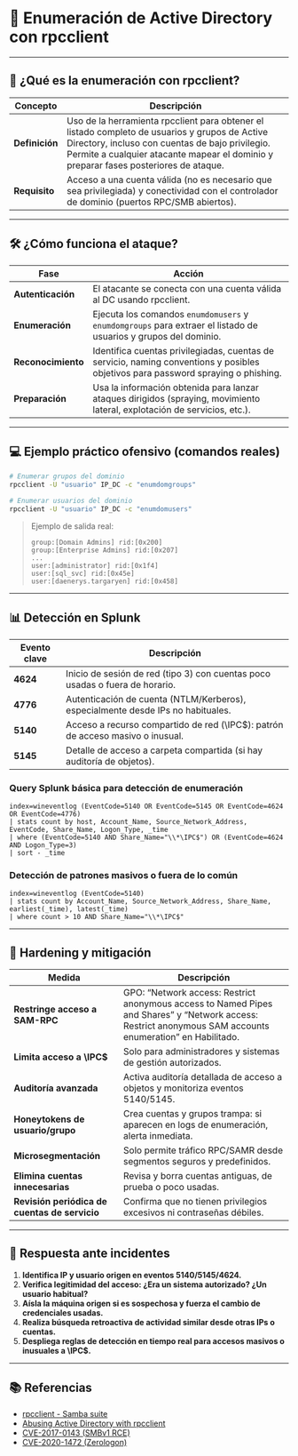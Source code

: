 # 🛑 Enumeración de Active Directory con rpcclient

---

## 📝 ¿Qué es la enumeración con rpcclient?

| Concepto      | Descripción                                                                                                      |
|---------------|-----------------------------------------------------------------------------------------------------------------|
| **Definición**| Uso de la herramienta rpcclient para obtener el listado completo de usuarios y grupos de Active Directory, incluso con cuentas de bajo privilegio. Permite a cualquier atacante mapear el dominio y preparar fases posteriores de ataque. |
| **Requisito** | Acceso a una cuenta válida (no es necesario que sea privilegiada) y conectividad con el controlador de dominio (puertos RPC/SMB abiertos). |

---

## 🛠️ ¿Cómo funciona el ataque?

| Fase                | Acción                                                                                                 |
|---------------------|--------------------------------------------------------------------------------------------------------|
| **Autenticación**   | El atacante se conecta con una cuenta válida al DC usando rpcclient.                                   |
| **Enumeración**     | Ejecuta los comandos `enumdomusers` y `enumdomgroups` para extraer el listado de usuarios y grupos del dominio. |
| **Reconocimiento**  | Identifica cuentas privilegiadas, cuentas de servicio, naming conventions y posibles objetivos para password spraying o phishing. |
| **Preparación**     | Usa la información obtenida para lanzar ataques dirigidos (spraying, movimiento lateral, explotación de servicios, etc.). |

---

## 💻 Ejemplo práctico ofensivo (comandos reales)

```bash
# Enumerar grupos del dominio
rpcclient -U "usuario" IP_DC -c "enumdomgroups"

# Enumerar usuarios del dominio
rpcclient -U "usuario" IP_DC -c "enumdomusers"
```
> Ejemplo de salida real:
> ```
> group:[Domain Admins] rid:[0x200]
> group:[Enterprise Admins] rid:[0x207]
> ...
> user:[administrator] rid:[0x1f4]
> user:[sql_svc] rid:[0x45e]
> user:[daenerys.targaryen] rid:[0x458]
> ```

---

## 📊 Detección en Splunk

| Evento clave | Descripción                                                                              |
|--------------|-----------------------------------------------------------------------------------------|
| **4624**     | Inicio de sesión de red (tipo 3) con cuentas poco usadas o fuera de horario.            |
| **4776**     | Autenticación de cuenta (NTLM/Kerberos), especialmente desde IPs no habituales.         |
| **5140**     | Acceso a recurso compartido de red (\\IPC$): patrón de acceso masivo o inusual.         |
| **5145**     | Detalle de acceso a carpeta compartida (si hay auditoría de objetos).                   |

### Query Splunk básica para detección de enumeración

```splunk
index=wineventlog (EventCode=5140 OR EventCode=5145 OR EventCode=4624 OR EventCode=4776)
| stats count by host, Account_Name, Source_Network_Address, EventCode, Share_Name, Logon_Type, _time
| where (EventCode=5140 AND Share_Name="\\*\IPC$") OR (EventCode=4624 AND Logon_Type=3)
| sort - _time
```

### Detección de patrones masivos o fuera de lo común

```splunk
index=wineventlog (EventCode=5140)
| stats count by Account_Name, Source_Network_Address, Share_Name, earliest(_time), latest(_time)
| where count > 10 AND Share_Name="\\*\IPC$"
```

---

## 🦾 Hardening y mitigación

| Medida                                  | Descripción                                                                                      |
|------------------------------------------|-------------------------------------------------------------------------------------------------|
| **Restringe acceso a SAM-RPC**           | GPO: “Network access: Restrict anonymous access to Named Pipes and Shares” y “Network access: Restrict anonymous SAM accounts enumeration” en Habilitado. |
| **Limita acceso a \\IPC$**               | Solo para administradores y sistemas de gestión autorizados.                                     |
| **Auditoría avanzada**                   | Activa auditoría detallada de acceso a objetos y monitoriza eventos 5140/5145.                   |
| **Honeytokens de usuario/grupo**         | Crea cuentas y grupos trampa: si aparecen en logs de enumeración, alerta inmediata.              |
| **Microsegmentación**                    | Solo permite tráfico RPC/SAMR desde segmentos seguros y predefinidos.                            |
| **Elimina cuentas innecesarias**         | Revisa y borra cuentas antiguas, de prueba o poco usadas.                                        |
| **Revisión periódica de cuentas de servicio** | Confirma que no tienen privilegios excesivos ni contraseñas débiles.                          |

---

## 🚨 Respuesta ante incidentes

1. **Identifica IP y usuario origen en eventos 5140/5145/4624.**
2. **Verifica legitimidad del acceso: ¿Era un sistema autorizado? ¿Un usuario habitual?**
3. **Aísla la máquina origen si es sospechosa y fuerza el cambio de credenciales usadas.**
4. **Realiza búsqueda retroactiva de actividad similar desde otras IPs o cuentas.**
5. **Despliega reglas de detección en tiempo real para accesos masivos o inusuales a \\IPC$.**

---

## 📚 Referencias

- [rpcclient - Samba suite](https://www.samba.org/samba/docs/current/man-html/rpcclient.1.html)
- [Abusing Active Directory with rpcclient](https://book.hacktricks.xyz/windows-hardening/active-directory-methodology/enumeration#rpcclient)
- [CVE-2017-0143 (SMBv1 RCE)](https://msrc.microsoft.com/update-guide/vulnerability/CVE-2017-0143)
- [CVE-2020-1472 (Zerologon)](https://msrc.microsoft.com/update-guide/vulnerability/CVE-2020-1472)
